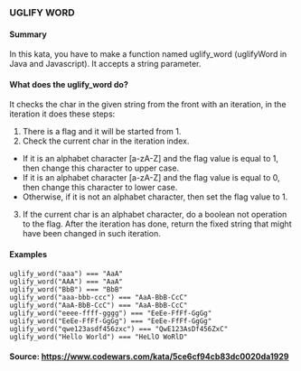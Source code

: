 ### UGLIFY WORD

#### Summary
In this kata, you have to make a function named uglify_word (uglifyWord in Java and Javascript). It accepts a string parameter.

#### What does the uglify_word do?
It checks the char in the given string from the front with an iteration, in the iteration it does these steps:

1. There is a flag and it will be started from 1.
2. Check the current char in the iteration index.
- If it is an alphabet character [a-zA-Z] and the flag value is equal to 1, then change this character to upper case.
- If it is an alphabet character [a-zA-Z] and the flag value is equal to 0, then change this character to lower case.
- Otherwise, if it is not an alphabet character, then set the flag value to 1.
3. If the current char is an alphabet character, do a boolean not operation to the flag.
After the iteration has done, return the fixed string that might have been changed in such iteration.

#### Examples

````
uglify_word("aaa") === "AaA"
uglify_word("AAA") === "AaA"
uglify_word("BbB") === "BbB"
uglify_word("aaa-bbb-ccc") === "AaA-BbB-CcC"
uglify_word("AaA-BbB-CcC") === "AaA-BbB-CcC"
uglify_word("eeee-ffff-gggg") === "EeEe-FfFf-GgGg"
uglify_word("EeEe-FfFf-GgGg") === "EeEe-FfFf-GgGg"
uglify_word("qwe123asdf456zxc") === "QwE123AsDf456ZxC"
uglify_word("Hello World") === "HeLlO WoRlD"
````

#### Source: https://www.codewars.com/kata/5ce6cf94cb83dc0020da1929